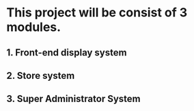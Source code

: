 
# This project will be consist of 3 modules.

## 1. Front-end display system
## 2. Store system
## 3. Super Administrator System
